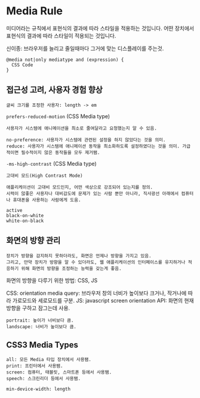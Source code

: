 # Media Rule

미디어라는 규칙에서 표현식의 결과에 따라 스타일을 적용하는 것입니다.
어떤 장치에서 표현식의 결과에 따라 스타일이 적용되는 것입니다.

신이종: 브라우저를 늘리고 줄일때마다 그거에 맞는 디스플레이를 주는것.

```
@media not|only mediatype and (expression) {
  CSS Code
}
```

## 접근성 고려, 사용자 경험 향상

```
글씨 크기를 조정한 사용자: length -> em
```

`prefers-reduced-motion` (CSS Media type)

```
사용자가 시스템에 애니메이션을 최소로 줄여달라고 요청했는지 알 수 있음.

no-preference: 사용자가 시스템에 관련된 설정을 하지 않았다는 것을 의미.
reduce: 사용자가 시스템에 애니메이션 동작을 최소화하도록 설정하였다는 것을 의미. 가급적이면 필수적이지 않은 동작들을 모두 제거됌.
```

`-ms-high-contrast` (CSS Media type)

```
고대비 모드(High Contrast Mode)
```

```
애플리케이션이 고대비 모드인지, 어떤 색상으로 강조되어 있는지를 정의.
시력이 않좋은 사용자나 대비감도에 문제가 있는 사람 뿐만 아니라, 직사광선 아래에서 컴퓨터나 휴대폰을 사용하는 사람에게 도움.

active
black-on-white
white-on-black
```

## 화면의 방향 관리

```
장치가 방향을 감지하지 못하더라도, 화면은 언제나 방향을 가지고 있음.
그리고, 만약 장치가 방향을 알 수 있더라도, 웹 애플리케이션의 인터페이스를 유지하거나 적응하기 위해 화면의 방향을 조정하는 능력을 갖는게 좋음.
```

화면의 방향을 다루기 위한 방법: CSS, JS

CSS: orientation media query: 브라우저 창의 너비가 높이보다 크거나, 작거나에 따라 가로모드와 세로모드를 구분.
JS: javascript screen orientation API: 화면의 현재 방향을 구하고 잠그는데 사용.

```
portrait: 높이가 너비보다 큼.
landscape: 너비가 높이보다 큼.
```

## CSS3 Media Types

```
all: 모든 Media 타입 장치에서 사용됌.
print: 프린터에서 사용됌.
screen: 컴퓨터, 태블릿, 스마트폰 등에서 사용됌.
speech: 스크린리더 등에서 사용됌.
```

```
min-device-width: length
```
